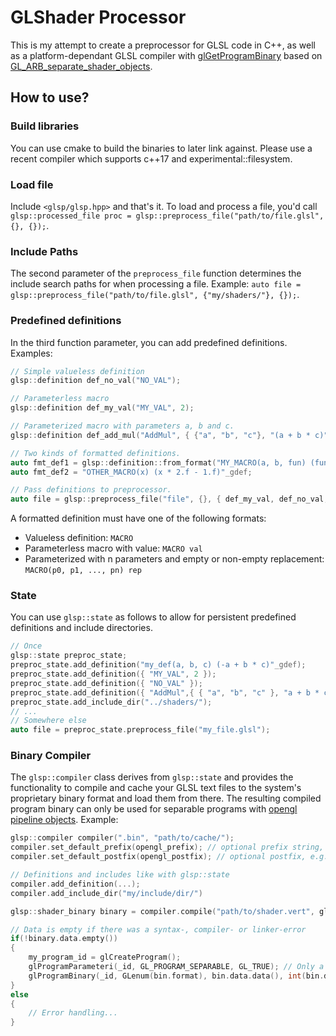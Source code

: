 # GLShader Processor

This is my attempt to create a preprocessor for GLSL code in C++, as well as a platform-dependant GLSL compiler with [glGetProgramBinary](https://www.khronos.org/registry/OpenGL-Refpages/es3.0/html/glGetProgramBinary.xhtml) based on [GL_ARB_separate_shader_objects](https://www.khronos.org/registry/OpenGL/extensions/ARB/ARB_separate_shader_objects.txt).

## How to use?
### Build libraries
You can use cmake to build the binaries to later link against.
Please use a recent compiler which supports c++17 and experimental::filesystem.

### Load file
Include `<glsp/glsp.hpp>` and that's it.
To load and process a file, you'd call `glsp::processed_file proc = glsp::preprocess_file("path/to/file.glsl", {}, {});`.

### Include Paths
The second parameter of the `preprocess_file` function determines the include search paths for when processing a file.
Example: `auto file = glsp::preprocess_file("path/to/file.glsl", {"my/shaders/"}, {});`.

### Predefined definitions
In the third function parameter, you can add predefined definitions.
Examples:

```c++
// Simple valueless definition
glsp::definition def_no_val("NO_VAL");

// Parameterless macro
glsp::definition def_my_val("MY_VAL", 2);

// Parameterized macro with parameters a, b and c.
glsp::definition def_add_mul("AddMul", { {"a", "b", "c"}, "(a + b * c)" });

// Two kinds of formatted definitions.
auto fmt_def1 = glsp::definition::from_format("MY_MACRO(a, b, fun) (fun(a, b)-1)");
auto fmt_def2 = "OTHER_MACRO(x) (x * 2.f - 1.f)"_gdef;

// Pass definitions to preprocessor.
auto file = glsp::preprocess_file("file", {}, { def_my_val, def_no_val, def_add_mul, fmt_def1, fmt_def2 });
```
A formatted definition must have one of the following formats:
* Valueless definition: `MACRO`
* Parameterless macro with value: `MACRO val`
* Parameterized with n parameters and empty or non-empty replacement: `MACRO(p0, p1, ..., pn) rep`

### State
You can use `glsp::state` as follows to allow for persistent predefined definitions and include directories.
```c++
// Once
glsp::state preproc_state;
preproc_state.add_definition("my_def(a, b, c) (-a + b * c)"_gdef);
preproc_state.add_definition({ "MY_VAL", 2 });
preproc_state.add_definition({ "NO_VAL" });
preproc_state.add_definition({ "AddMul",{ { "a", "b", "c" }, "a + b * c" } });
preproc_state.add_include_dir("../shaders/");
// ...
// Somewhere else
auto file = preproc_state.preprocess_file("my_file.glsl");
```

### Binary Compiler
The `glsp::compiler` class derives from `glsp::state` and provides the functionality to compile and cache your GLSL text files to the system's proprietary binary format and load them from there.
The resulting compiled program binary can only be used for separable programs with [opengl pipeline objects](https://www.khronos.org/registry/OpenGL-Refpages/gl4/html/glCreateProgramPipelines.xhtml).
Example:
```c++
glsp::compiler compiler(".bin", "path/to/cache/");
compiler.set_default_prefix(opengl_prefix); // optional prefix string, e.g. containing the #version tag or default extensions.
compiler.set_default_postfix(opengl_postfix); // optional postfix, e.g. bindless uniform layout declarations.

// Definitions and includes like with glsp::state
compiler.add_definition(...);
compiler.add_include_dir("my/include/dir/")

glsp::shader_binary binary = compiler.compile("path/to/shader.vert", glsp::format::gl_binary, false, more_includes, more_defines);

// Data is empty if there was a syntax-, compiler- or linker-error
if(!binary.data.empty())
{
    my_program_id = glCreateProgram();
    glProgramParameteri(_id, GL_PROGRAM_SEPARABLE, GL_TRUE); // Only a single program 
    glProgramBinary(_id, GLenum(bin.format), bin.data.data(), int(bin.data.size()));
}
else
{
    // Error handling...
}
```